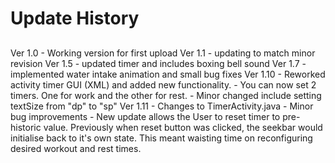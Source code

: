 # Update History
## 
 Ver 1.0 - Working version for first upload
 Ver 1.1 - updating to match minor revision
 Ver 1.5 - updated timer and includes boxing bell sound
 Ver 1.7 - implemented water intake animation and small bug fixes
 Ver 1.10 - Reworked activity timer GUI (XML) and added new functionality.
          - You can now set 2 timers. One for work and the other for rest.
          - Minor changed include setting textSize from "dp" to "sp"
 Ver 1.11 - Changes to TimerActivity.java
          - Minor bug improvements 
          - New update allows the User to reset timer to pre-historic value. Previously when reset
          button was clicked, the seekbar would initialise back to it's own state. This meant waisting
          time on reconfiguring desired workout and rest times.
